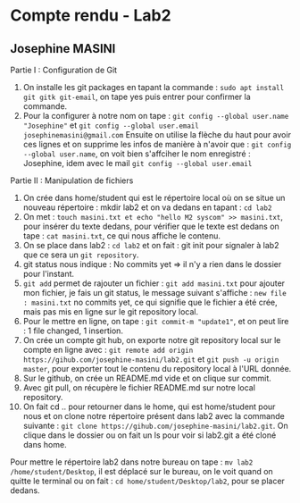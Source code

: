 # Compte rendu - Lab2
Josephine MASINI
--------------------


Partie I : Configuration de Git

1. On installe les git packages en tapant la commande : ```sudo apt install git gitk git-email```, on tape  yes puis entrer pour confirmer la commande.
2. Pour la configurer à notre nom on tape : ```git config --global user.name "Josephine"``` et ```git config --global user.email josephinemasini@gmail.com```
Ensuite on utilise la flèche du haut pour avoir ces lignes et on supprime les infos de manière à n'avoir que : ```git config --global user.name```, on voit bien s'affciher 
le nom enregistré : Josephine, idem avec le mail ```git config --global user.email```

Partie II : Manipulation de fichiers

1. On crée dans home/student qui est le répertoire local où on se situe un nouveau répertoire : mkdir lab2 et on va dedans en tapant : ```cd lab2```
2. On met : ```touch masini.txt et echo "hello M2 syscom" >> masini.txt```, pour insérer du texte dedans, pour vérifier que le texte est dedans on tape : ```cat masini.txt```, ce qui nous affiche le contenu.
3. On se place dans lab2 : ```cd lab2``` et on fait : git init pour signaler à lab2 que ce sera un ```git repository```.
4. git status nous indique : No commits yet => il n'y a rien dans le dossier pour l'instant.
5. ```git add``` permet de rajouter un fichier : ```git add masini.txt``` pour ajouter mon fichier, je fais un git status, le message suivant s'affiche : ```new file : masini.txt``` no commits yet, ce qui signifie que le fichier a été crée, mais pas mis en ligne sur le git repository local.
6. Pour le mettre en ligne, on tape : ```git commit-m "update1"```, et on peut lire : 1 file changed, 1 insertion.
7. On crée un compte git hub, on exporte notre git repository local sur le compte en ligne avec : ```git remote add origin https://gihub.com/josephine-masini/lab2.git```
et ```git push -u origin master```, pour exporter tout le contenu du repository local à l'URL donnée.
9. Sur le github, on crée un README.md vide et on clique sur commit.
10. Avec git pull, on récupère le fichier README.md sur notre local repository.
11. On fait cd .. pour retourner dans le home, qui est home/student pour nous et on clone notre répertoire présent dans lab2 avec la commande suivante : ```git clone https://gihub.com/josephine-masini/lab2.git```. On clique dans le dossier ou on fait un ls pour voir si lab2.git a été cloné dans home.

Pour mettre le répertoire lab2 dans notre bureau on tape : ```mv lab2 /home/student/Desktop```, il est déplacé sur le bureau, on le voit quand on quitte le terminal ou on fait : ```cd home/student/Desktop/lab2```, pour se placer dedans. 






